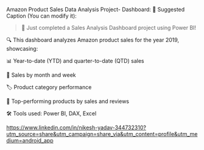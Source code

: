 Amazon Product Sales Data Analysis Project- Dashboard:
📝 Suggested Caption (You can modify it):

> 🚀 Just completed a Sales Analysis Dashboard project using Power BI!

🔍 This dashboard analyzes Amazon product sales for the year 2019, showcasing:

📊 Year-to-date (YTD) and quarter-to-date (QTD) sales

🧾 Sales by month and week

🏷️ Product category performance

🥇 Top-performing products by sales and reviews

🛠 Tools used: Power BI, DAX, Excel

https://www.linkedin.com/in/nikesh-yadav-344732310?utm_source=share&utm_campaign=share_via&utm_content=profile&utm_medium=android_app
